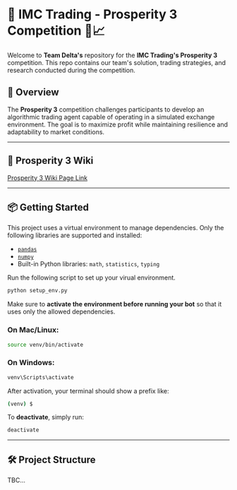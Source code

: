 # 🏦 IMC Trading - Prosperity 3 Competition 🧠📈

Welcome to **Team Delta's** repository for the **IMC Trading's Prosperity 3** competition. This repo contains our team's solution, trading strategies, and research conducted during the competition.

## 📌 Overview

The **Prosperity 3** competition challenges participants to develop an algorithmic trading agent capable of operating in a simulated exchange environment. The goal is to maximize profit while maintaining resilience and adaptability to market conditions.

---

## 📄 Prosperity 3 Wiki

[Prosperity 3 Wiki Page Link](https://imc-prosperity.notion.site/Prosperity-3-Wiki-19ee8453a09380529731c4e6fb697ea4) 

---

## 📦 Getting Started

This project uses a virtual environment to manage dependencies. Only the following libraries are supported and installed:

- [`pandas`](https://pandas.pydata.org/)
- [`numpy`](https://numpy.org/)
- Built-in Python libraries: `math`, `statistics`, `typing`

Run the following script to set up your virual environment.

```bash
python setup_env.py
```

Make sure to **activate the environment before running your bot** so that it uses only the allowed dependencies.

### On **Mac/Linux**:

```bash
source venv/bin/activate
```

### On **Windows**:

```bash
venv\Scripts\activate
```

After activation, your terminal should show a prefix like:

```bash
(venv) $
```

To **deactivate**, simply run:

```bash
deactivate
```

---

## 🛠️ Project Structure

TBC...
